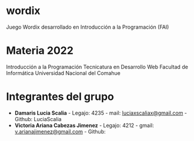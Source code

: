 # wordix
Juego Wordix desarrollado en Introducción a la Programación (FAI)

# Materia 2022

Introducción a la Programación
Tecnicatura en Desarrollo Web
Facultad de Informática
Universidad Nacional del Comahue

# Integrantes del grupo

- **Damaris Lucia Scalia** - Legajo: 4235 - mail: luciaxscaliax@gmail.com - Github: LuciaScalia
- **Victoria Ariana Cabezas Jimenez** - Legajo: 4212 - gmail: v.arianajimenez@gmail.com - Github: 
